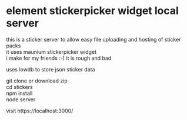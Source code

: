 # element stickerpicker widget local server  
this is a sticker server to allow easy file uploading and hosting of sticker packs    
it uses maunium stickerpicker widget  
i make for my friends :-) it is rough and bad

uses lowdb to store json sticker data


git clone or download zip  
cd stickers  
npm install  
node server  

visit https://localhost:3000/
